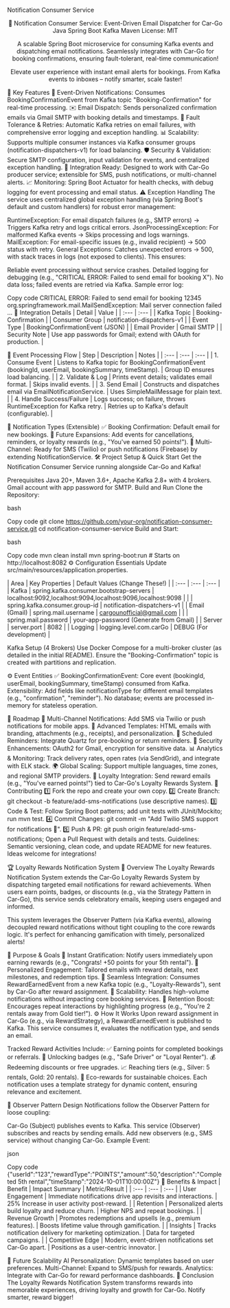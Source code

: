Notification Consumer Service
<div align="center">
📧 Notification Consumer Service: Event-Driven Email Dispatcher for Car-Go
Java Spring Boot Kafka Maven License: MIT

A scalable Spring Boot microservice for consuming Kafka events and dispatching email notifications. Seamlessly integrates with Car-Go for booking confirmations, ensuring fault-tolerant, real-time communication!

Elevate user experience with instant email alerts for bookings. From Kafka events to inboxes – notify smarter, scale faster!

</div>
🌟 Key Features
📨 Event-Driven Notifications: Consumes BookingConfirmationEvent from Kafka topic "Booking-Confirmation" for real-time processing.
✉️ Email Dispatch: Sends personalized confirmation emails via Gmail SMTP with booking details and timestamps.
🔄 Fault Tolerance & Retries: Automatic Kafka retries on email failures, with comprehensive error logging and exception handling.
📊 Scalability: Supports multiple consumer instances via Kafka consumer groups (notification-dispatchers-v1) for load balancing.
🛡️ Security & Validation: Secure SMTP configuration, input validation for events, and centralized exception handling.
🔗 Integration Ready: Designed to work with Car-Go producer service; extensible for SMS, push notifications, or multi-channel alerts.
📈 Monitoring: Spring Boot Actuator for health checks, with debug logging for event processing and email status.
⚠️ Exception Handling
The service uses centralized global exception handling (via Spring Boot's default and custom handlers) for robust error management:

RuntimeException: For email dispatch failures (e.g., SMTP errors) → Triggers Kafka retry and logs critical errors.
JsonProcessingException: For malformed Kafka events → Skips processing and logs warnings.
MailException: For email-specific issues (e.g., invalid recipient) → 500 status with retry.
General Exceptions: Catches unexpected errors → 500, with stack traces in logs (not exposed to clients).
This ensures:

Reliable event processing without service crashes.
Detailed logging for debugging (e.g., "CRITICAL ERROR: Failed to send email for booking X").
No data loss; failed events are retried via Kafka.
Sample error log:


Copy code
CRITICAL ERROR: Failed to send email for booking 12345
org.springframework.mail.MailSendException: Mail server connection failed
...
🔗 Integration Details
| Detail | Value | | :--- | :--- | | Kafka Topic | Booking-Confirmation | | Consumer Group | notification-dispatchers-v1 | | Event Type | BookingConfirmationEvent (JSON) | | Email Provider | Gmail SMTP | | Security Note | Use app passwords for Gmail; extend with OAuth for production. |

📨 Event Processing Flow
| Step | Description | Notes | | :--- | :--- | :--- | | 1. Consume Event | Listens to Kafka topic for BookingConfirmationEvent (bookingId, userEmail, bookingSummary, timeStamp). | Group ID ensures load balancing. | | 2. Validate & Log | Prints event details; validates email format. | Skips invalid events. | | 3. Send Email | Constructs and dispatches email via EmailNotificationService. | Uses SimpleMailMessage for plain text. | | 4. Handle Success/Failure | Logs success; on failure, throws RuntimeException for Kafka retry. | Retries up to Kafka's default (configurable). |

🚀 Notification Types (Extensible)
✅ Booking Confirmation: Default email for new bookings.
🔄 Future Expansions: Add events for cancellations, reminders, or loyalty rewards (e.g., "You've earned 50 points!").
📱 Multi-Channel: Ready for SMS (Twilio) or push notifications (Firebase) by extending NotificationService.
🛠 Project Setup & Quick Start
Get the Notification Consumer Service running alongside Car-Go and Kafka!

Prerequisites
Java 20+, Maven 3.6+, Apache Kafka 2.8+ with 4 brokers.
Gmail account with app password for SMTP.
Build and Run
Clone the Repository:

bash

Copy code
git clone https://github.com/your-org/notification-consumer-service.git
cd notification-consumer-service
Build and Start:

bash

Copy code
mvn clean install
mvn spring-boot:run  # Starts on http://localhost:8082
⚙️ Configuration Essentials
Update src/main/resources/application.properties.

| Area | Key Properties | Default Values (Change These!) | | :--- | :--- | :--- | | Kafka | spring.kafka.consumer.bootstrap-servers | localhost:9092,localhost:9094,localhost:9096,localhost:9098 | | | spring.kafka.consumer.group-id | notification-dispatchers-v1 | | Email (Gmail) | spring.mail.username | cargounofficial@gmail.com | | | spring.mail.password | your-app-password (Generate from Gmail) | | Server | server.port | 8082 | | Logging | logging.level.com.carGo | DEBUG (For development) |

Kafka Setup (4 Brokers)
Use Docker Compose for a multi-broker cluster (as detailed in the initial README). Ensure the "Booking-Confirmation" topic is created with partitions and replication.

⚙️ Event Entities
✅ BookingConfirmationEvent: Core event (bookingId, userEmail, bookingSummary, timeStamp) consumed from Kafka.
Extensibility: Add fields like notificationType for different email templates (e.g., "confirmation", "reminder").
No database; events are processed in-memory for stateless operation.

🚀 Roadmap
📱 Multi-Channel Notifications: Add SMS via Twilio or push notifications for mobile apps.
🔔 Advanced Templates: HTML emails with branding, attachments (e.g., receipts), and personalization.
📅 Scheduled Reminders: Integrate Quartz for pre-booking or return reminders.
🔐 Security Enhancements: OAuth2 for Gmail, encryption for sensitive data.
📊 Analytics & Monitoring: Track delivery rates, open rates (via SendGrid), and integrate with ELK stack.
🌍 Global Scaling: Support multiple languages, time zones, and regional SMTP providers.
🎯 Loyalty Integration: Send reward emails (e.g., "You've earned points!") tied to Car-Go's Loyalty Rewards System.
🤝 Contributing
1️⃣ Fork the repo and create your own copy.
2️⃣ Create Branch: git checkout -b feature/add-sms-notifications (use descriptive names).
3️⃣ Code & Test: Follow Spring Boot patterns; add unit tests with JUnit/Mockito; run mvn test.
4️⃣ Commit Changes: git commit -m "Add Twilio SMS support for notifications 📱".
5️⃣ Push & PR: git push origin feature/add-sms-notifications; Open a Pull Request with details and tests.
Guidelines: Semantic versioning, clean code, and update README for new features. Ideas welcome for integrations!

🏆 Loyalty Rewards Notification System
📘 Overview
The Loyalty Rewards Notification System extends the Car-Go Loyalty Rewards System by dispatching targeted email notifications for reward achievements. When users earn points, badges, or discounts (e.g., via the Strategy Pattern in Car-Go), this service sends celebratory emails, keeping users engaged and informed.

This system leverages the Observer Pattern (via Kafka events), allowing decoupled reward notifications without tight coupling to the core rewards logic. It's perfect for enhancing gamification with timely, personalized alerts!

🎯 Purpose & Goals
🔔 Instant Gratification: Notify users immediately upon earning rewards (e.g., "Congrats! +50 points for your 5th rental").
📧 Personalized Engagement: Tailored emails with reward details, next milestones, and redemption tips.
🔄 Seamless Integration: Consumes RewardEarnedEvent from a new Kafka topic (e.g., "Loyalty-Rewards"), sent by Car-Go after reward assignment.
🚀 Scalability: Handles high-volume notifications without impacting core booking services.
🎉 Retention Boost: Encourages repeat interactions by highlighting progress (e.g., "You're 2 rentals away from Gold tier!").
⚙️ How It Works
Upon reward assignment in Car-Go (e.g., via RewardStrategy), a RewardEarnedEvent is published to Kafka. This service consumes it, evaluates the notification type, and sends an email.

Tracked Reward Activities Include:
✅ Earning points for completed bookings or referrals.
🥇 Unlocking badges (e.g., "Safe Driver" or "Loyal Renter").
💰 Redeeming discounts or free upgrades.
📈 Reaching tiers (e.g., Silver: 5 rentals, Gold: 20 rentals).
🌿 Eco-rewards for sustainable choices.
Each notification uses a template strategy for dynamic content, ensuring relevance and excitement.

🧠 Observer Pattern Design
Notifications follow the Observer Pattern for loose coupling:

Car-Go (Subject) publishes events to Kafka.
This service (Observer) subscribes and reacts by sending emails.
Add new observers (e.g., SMS service) without changing Car-Go.
Example Event:

json

Copy code
{"userId":"123","rewardType":"POINTS","amount":50,"description":"Completed 5th rental","timeStamp":"2024-10-01T10:00:00Z"}
🚀 Benefits & Impact
| Benefit | Impact Summary | Metric/Result | | :--- | :--- | :--- | | User Engagement | Immediate notifications drive app revisits and interactions. | 25% Increase in user activity post-reward. | | Retention | Personalized alerts build loyalty and reduce churn. | Higher NPS and repeat bookings. | | Revenue Growth | Promotes redemptions and upsells (e.g., premium features). | Boosts lifetime value through gamification. | | Insights | Tracks notification delivery for marketing optimization. | Data for targeted campaigns. | | Competitive Edge | Modern, event-driven notifications set Car-Go apart. | Positions as a user-centric innovator. |

🔮 Future Scalability
AI Personalization: Dynamic templates based on user preferences.
Multi-Channel: Expand to SMS/push for rewards.
Analytics: Integrate with Car-Go for reward performance dashboards.
📌 Conclusion
The Loyalty Rewards Notification System transforms rewards into memorable experiences, driving loyalty and growth for Car-Go. Notify smarter, reward bigger!

